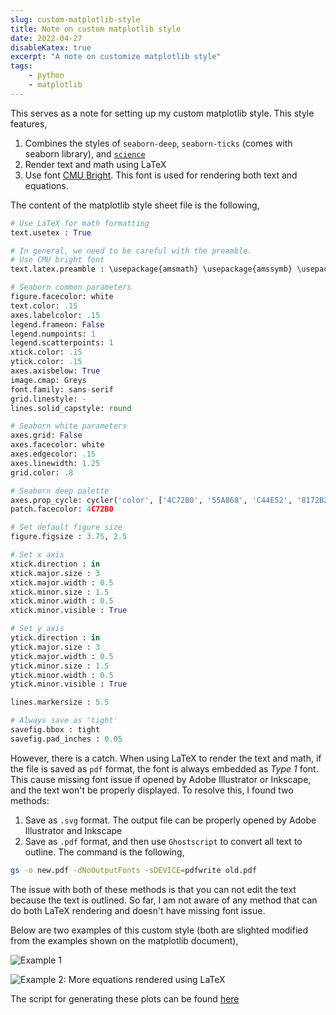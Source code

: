 ```yaml
---
slug: custom-matplotlib-style
title: Note on custom matplotlib style
date: 2022-04-27
disableKatex: true
excerpt: "A note on customize matplotlib style"
tags:
    - python
    - matplotlib
---
```


This serves as a note for setting up my custom matplotlib style. This style features,

1. Combines the styles of `seaborn-deep`, `seaborn-ticks` (comes with seaborn library), and [`science`](https://github.com/garrettj403/SciencePlots)
2. Render text and math using LaTeX
3. Use font [<ins>CMU Bright</ins>](https://tug.org/FontCatalogue/computermodernbright/). This font is used for rendering both text and equations. 

The content of the matplotlib style sheet file is the following,

```python
# Use LaTeX for math formatting
text.usetex : True

# In general, we need to be careful with the preamble.
# Use CMU bright font
text.latex.preamble : \usepackage{amsmath} \usepackage{amssymb} \usepackage{cmbright} \usepackage[OT1]{fontenc}

# Seaborn common parameters
figure.facecolor: white
text.color: .15
axes.labelcolor: .15
legend.frameon: False
legend.numpoints: 1
legend.scatterpoints: 1
xtick.color: .15
ytick.color: .15
axes.axisbelow: True
image.cmap: Greys
font.family: sans-serif
grid.linestyle: -
lines.solid_capstyle: round

# Seaborn white parameters
axes.grid: False
axes.facecolor: white
axes.edgecolor: .15
axes.linewidth: 1.25
grid.color: .8

# Seaborn deep palette
axes.prop_cycle: cycler('color', ['4C72B0', '55A868', 'C44E52', '8172B2', 'CCB974', '64B5CD'])
patch.facecolor: 4C72B0

# Set default figure size
figure.figsize : 3.75, 2.5

# Set x axis
xtick.direction : in
xtick.major.size : 3
xtick.major.width : 0.5
xtick.minor.size : 1.5
xtick.minor.width : 0.5
xtick.minor.visible : True

# Set y axis
ytick.direction : in
ytick.major.size : 3
ytick.major.width : 0.5
ytick.minor.size : 1.5
ytick.minor.width : 0.5
ytick.minor.visible : True

lines.markersize : 5.5

# Always save as 'tight'
savefig.bbox : tight
savefig.pad_inches : 0.05
```

However, there is a catch. When using LaTeX to render the text and math, if the file is saved as `pdf` format, the font is always embedded as 
*Type 1* font. This cause missing font issue if opened by Adobe Illustrator or Inkscape, and the text won't be properly displayed. To resolve this,
I found two methods:

1. Save as `.svg` format. The output file can be properly opened by Adobe Illustrator and Inkscape
2. Save as `.pdf` format, and then use `Ghostscript` to convert all text to outline. The command is the following,

```bash
gs -o new.pdf -dNoOutputFonts -sDEVICE=pdfwrite old.pdf
```

The issue with both of these methods is that you can not edit the text because the text is outlined. So far, I am not aware of any method that can do both
LaTeX rendering and doesn't have missing font issue.

Below are two examples of this custom style (both are slighted modified from the examples shown on the matplotlib document),

![Example 1](/assets/images/posts/custom_matplotlib_style.png)


![Example 2: More equations rendered using LaTeX](/assets/images/posts/custom_matplotlib_style_2.png)

The script for generating these plots can be found [here](https://gist.github.com/anyuzx/329982b5d0510484b9b043a88ef294a3)
